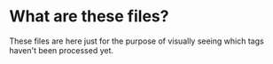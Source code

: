 # What are these files?
These files are here just for the purpose of visually seeing which tags haven't been processed yet.
